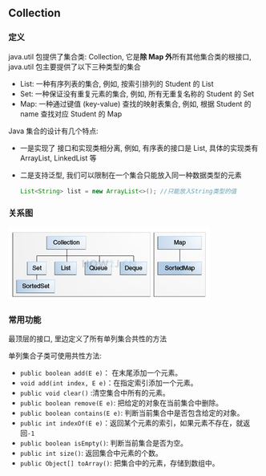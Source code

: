 ## Collection

### 定义

java.util 包提供了集合类: Collection, 它是**除 Map 外**所有其他集合类的根接口, java.util 包主要提供了以下三种类型的集合

- List: 一种有序列表的集合, 例如, 按索引排列的 Student 的 List
- Set: 一种保证没有重复元素的集合, 例如, 所有无重复名称的 Student 的 Set
- Map: 一种通过键值 (key-value) 查找的映射表集合, 例如, 根据 Student 的 name 查找对应 Student 的 Map

Java 集合的设计有几个特点: 

- 一是实现了 接口和实现类相分离, 例如, 有序表的接口是 List, 具体的实现类有 ArrayList, LinkedList 等

- 二是支持泛型, 我们可以限制在一个集合只能放入同一种数据类型的元素

  ```java
  List<String> list = new ArrayList<>(); //只能放入String类型的值
  ```



### 关系图

![1593416787850](02_Collection.assets/1593416787850.png)



### 常用功能

最顶层的接口, 里边定义了所有单列集合共性的方法

单列集合子类可使用共性方法:

+ `public boolean add(E e)`：  在末尾添加一个元素。
+ `void add(int index, E e)`：在指定索引添加一个元素。
+ `public void clear()` :清空集合中所有的元素。
+ `public boolean remove(E e)`: 把给定的对象在当前集合中删除。
+ `public boolean contains(E e)`: 判断当前集合中是否包含给定的对象。
+ `public int indexOf(E e)`：返回某个元素的索引，如果元素不存在，就返回`-1`
+ `public boolean isEmpty()`: 判断当前集合是否为空。
+ `public int size()`: 返回集合中元素的个数。
+ `public Object[] toArray()`: 把集合中的元素，存储到数组中。

